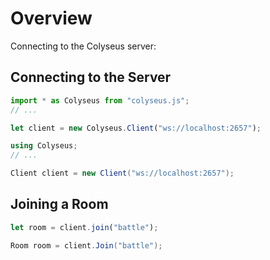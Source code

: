 # Overview

Connecting to the Colyseus server:

## Connecting to the Server

```typescript fct_label="TypeScript"
import * as Colyseus from "colyseus.js";
// ...

let client = new Colyseus.Client("ws://localhost:2657");
```

```csharp fct_label="C#"
using Colyseus;
// ...

Client client = new Client("ws://localhost:2657");
```

## Joining a Room

```typescript fct_label="TypeScript"
let room = client.join("battle");
```

```csharp fct_label="C#"
Room room = client.Join("battle");
```